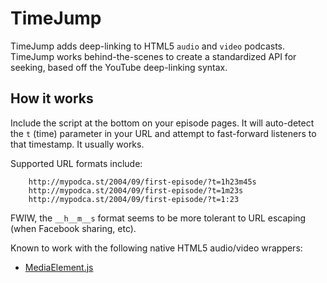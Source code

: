 TimeJump
========

TimeJump adds deep-linking to HTML5 `audio` and `video` podcasts. TimeJump works behind-the-scenes to create a standardized API for seeking, based off the YouTube deep-linking syntax.

## How it works
Include the script at the bottom on your episode pages. It will auto-detect the `t` (time) parameter in your URL and attempt to fast-forward listeners to that timestamp. It usually works.

Supported URL formats include:

        http://mypodca.st/2004/09/first-episode/?t=1h23m45s
        http://mypodca.st/2004/09/first-episode/?t=1m23s
        http://mypodca.st/2004/09/first-episode/?t=1:23

FWIW, the `__h__m__s` format seems to be more tolerant to URL escaping (when Facebook sharing, etc).

Known to work with the following native HTML5 audio/video wrappers:

- [MediaElement.js](http://mediaelementjs.com)